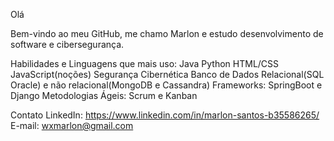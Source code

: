 Olá

Bem-vindo ao meu GitHub, me chamo Marlon e estudo desenvolvimento de software e cibersegurança.

Habilidades e Linguagens que mais uso:
Java
Python
HTML/CSS
JavaScript(noções)
Segurança Cibernética
Banco de Dados Relacional(SQL Oracle) e não relacional(MongoDB e Cassandra)
Frameworks: SpringBoot e Django 
Metodologias Ágeis: Scrum e Kanban


 Contato
LinkedIn: https://www.linkedin.com/in/marlon-santos-b35586265/
E-mail: wxmarlon@gmail.com

